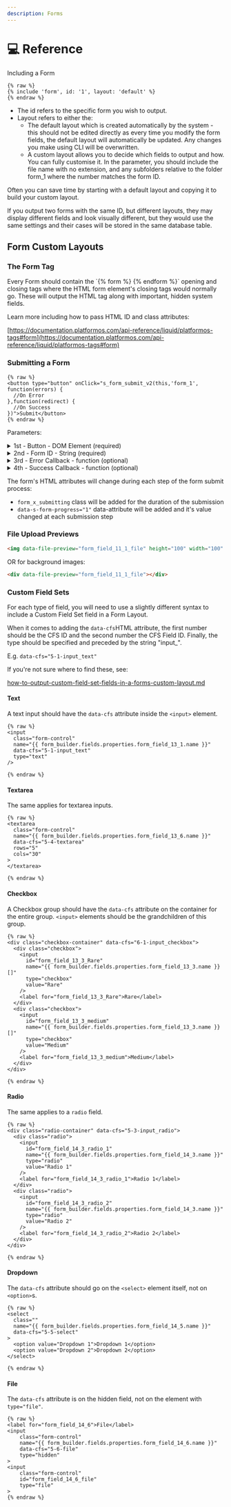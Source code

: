 ```yaml
---
description: Forms
---
```


# 💻 Reference

Including a Form

```liquid
{% raw %}
{% include 'form', id: '1', layout: 'default' %}
{% endraw %}
```

* The id refers to the specific form you wish to output.
* Layout refers to either the:
  * The default layout which is created automatically by the system - this should not be edited directly as every time you modify the form fields, the default layout will automatically be updated. Any changes you make using CLI will be overwritten.
  * A custom layout allows you to decide which fields to output and how. You can fully customise it. In the parameter, you should include the file name with no extension, and any subfolders relative to the folder form\_1 where the number matches the form ID.

Often you can save time by starting with a default layout and copying it to build your custom layout.

If you output two forms with the same ID, but different layouts, they may display different fields and look visually different, but they would use the same settings and their cases will be stored in the same database table.

## Form Custom Layouts

### The Form Tag

Every Form should contain the \`\{% form %\} \{% endform %\}\` opening and closing tags where the HTML form element's closing tags would normally go. These will output the HTML tag along with important, hidden system fields.

Learn more including how to pass HTML ID and class attributes:

[https://documentation.platformos.com/api-reference/liquid/platformos-tags#form](https://documentation.platformos.com/api-reference/liquid/platformos-tags#form)

### Submitting a Form

```liquid
{% raw %}
<button type="button" onClick="s_form_submit_v2(this,'form_1', function(errors) {
  //On Error
},function(redirect) {
  //On Success
})">Submit</button>
{% endraw %}
```

Parameters:

<details>

<summary>1st - Button - DOM Element (required)</summary>

A reference to the button element which should be a child of the Form which will be submitted

</details>

<details>

<summary>2nd - Form ID - String (required)</summary>

A reference to the Form ID in Siteglide

</details>

<details>

<summary>3rd - Error Callback - function (optional)</summary>

A callback function to be called when form client-side validation fails.

Default behaviour will show a JS Alert with the first error.

One parameter is passed containing an array of errors.

Learn more: [custom-javascript-validation-for-forms.md](go-further-forms/custom-javascript-validation-for-forms.md "mention")

</details>

<details>

<summary>4th - Success Callback - function (optional)</summary>

A callback function to be called when form client-side is successful.

Default behaviour will redirect the Page to the value of the `s_redirect` input or if not present, the redirect setting in the Siteglide Admin.

One parameter is passed containing the redirect URL.

Learn more: [forms-success-callback.md](go-further-forms/forms-success-callback.md "mention")

</details>

The form's HTML attributes will change during each step of the form submit process:

* `form_x_submitting` class will be added for the duration of the submission
* `data-s-form-progress="1"` data-attribute will be added and it's value changed at each submission step

### File Upload Previews

```html
<img data-file-preview="form_field_11_1_file" height="100" width="100" />
```

OR for background images:

```html
<div data-file-preview="form_field_11_1_file"></div>
```

### Custom Field Sets

For each type of field, you will need to use a slightly different syntax to include a Custom Field Set field in a Form Layout.

When it comes to adding the `data-cfs`HTML attribute, the first number should be the CFS ID and the second number the CFS Field ID. Finally, the type should be specified and preceded by the string "input\_".

E.g. `data-cfs="5-1-input_text"`

If you're not sure where to find these, see:

[how-to-output-custom-field-set-fields-in-a-forms-custom-layout.md](guides-forms/how-to-output-custom-field-set-fields-in-a-forms-custom-layout.md "mention")

#### Text

A text input should have the `data-cfs` attribute inside the `<input>` element.

```liquid
{% raw %}
<input
  class="form-control"
  name="{{ form_builder.fields.properties.form_field_13_1.name }}"
  data-cfs="5-1-input_text"
  type="text"
/>

{% endraw %}
```

#### Textarea

The same applies for textarea inputs.

```liquid
{% raw %}
<textarea
  class="form-control"
  name="{{ form_builder.fields.properties.form_field_13_6.name }}"
  data-cfs="5-4-textarea"
  rows="5"
  cols="30"
>
</textarea>

{% endraw %}
```

#### Checkbox

A Checkbox group should have the `data-cfs` attribute on the container for the entire group. `<input>` elements should be the grandchildren of this group.

```liquid
{% raw %}
<div class="checkbox-container" data-cfs="6-1-input_checkbox">
  <div class="checkbox">
    <input
      id="form_field_13_3_Rare"
      name="{{ form_builder.fields.properties.form_field_13_3.name }}[]"
      type="checkbox"
      value="Rare"
    />
    <label for="form_field_13_3_Rare">Rare</label>
  </div>
  <div class="checkbox">
    <input
      id="form_field_13_3_medium"
      name="{{ form_builder.fields.properties.form_field_13_3.name }}[]"
      type="checkbox"
      value="Medium"
    />
    <label for="form_field_13_3_medium">Medium</label>
  </div>
</div>

{% endraw %}
```

#### Radio

The same applies to a `radio` field.

```liquid
{% raw %}
<div class="radio-container" data-cfs="5-3-input_radio">
  <div class="radio">
    <input
      id="form_field_14_3_radio_1"
      name="{{ form_builder.fields.properties.form_field_14_3.name }}"
      type="radio"
      value="Radio 1"
    />
    <label for="form_field_14_3_radio_1">Radio 1</label>
  </div>
  <div class="radio">
    <input
      id="form_field_14_3_radio_2"
      name="{{ form_builder.fields.properties.form_field_14_3.name }}"
      type="radio"
      value="Radio 2"
    />
    <label for="form_field_14_3_radio_2">Radio 2</label>
  </div>
</div>

{% endraw %}
```

#### Dropdown

The `data-cfs` attribute should go on the `<select>` element itself, not on `<option>`s.

```liquid
{% raw %}
<select 
  class=""
  name="{{ form_builder.fields.properties.form_field_14_5.name }}"
  data-cfs="5-5-select"
>
  <option value="Dropdown 1">Dropdown 1</option>
  <option value="Dropdown 2">Dropdown 2</option>
</select>

{% endraw %}
```

#### File

The `data-cfs` attribute is on the hidden field, not on the element with `type="file"`.

```liquid
{% raw %}
<label for="form_field_14_6">File</label>
<input
    class="form-control"
    name="{{ form_builder.fields.properties.form_field_14_6.name }}"
    data-cfs="5-6-file"
    type="hidden"
>
<input 
    class="form-control"
    id="form_field_14_6_file"
    type="file"
>
{% endraw %}
```
